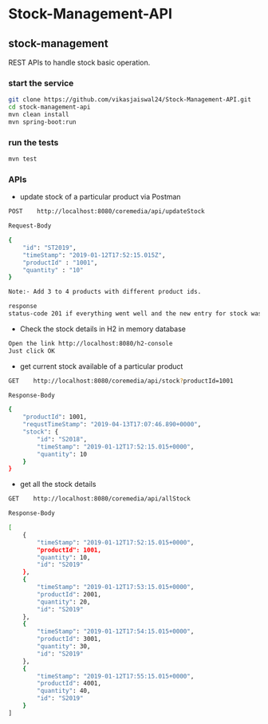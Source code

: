 # Stock-Management-API

## stock-management

REST APIs to handle stock basic operation. 

### start the service

```bash
git clone https://github.com/vikasjaiswal24/Stock-Management-API.git
cd stock-management-api
mvn clean install
mvn spring-boot:run
```

### run the tests
```bash
mvn test
```

### APIs
- update stock of a particular product via Postman

```bash
POST    http://localhost:8080/coremedia/api/updateStock

Request-Body

{
	"id": "ST2019",
	"timeStamp": "2019-01-12T17:52:15.015Z",
	"productId" : "1001",
	"quantity" : "10"
}

Note:- Add 3 to 4 products with different product ids. 

response
status-code 201 if everything went well and the new entry for stock was added/updated
```

- Check the stock details in H2 in memory database

```bash
Open the link http://localhost:8080/h2-console
Just click OK
```

+ get current stock available of a particular product

```bash
GET    http://localhost:8080/coremedia/api/stock?productId=1001

Response-Body

{
    "productId": 1001,
    "requstTimeStamp": "2019-04-13T17:07:46.890+0000",
    "stock": {
        "id": "S2018",
        "timeStamp": "2019-01-12T17:52:15.015+0000",
        "quantity": 10
    }
}
```

- get all the stock details

```bash
GET    http://localhost:8080/coremedia/api/allStock

Response-Body

[
    {
        "timeStamp": "2019-01-12T17:52:15.015+0000",
        "productId": 1001,
        "quantity": 10,
        "id": "S2019"
    },
    {
        "timeStamp": "2019-01-12T17:53:15.015+0000",
        "productId": 2001,
        "quantity": 20,
        "id": "S2019"
    },
    {
        "timeStamp": "2019-01-12T17:54:15.015+0000",
        "productId": 3001,
        "quantity": 30,
        "id": "S2019"
    },
    {
        "timeStamp": "2019-01-12T17:55:15.015+0000",
        "productId": 4001,
        "quantity": 40,
        "id": "S2019"
    }
]
```


